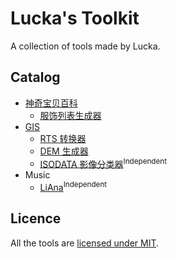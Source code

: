 # Lucka's Toolkit
A collection of tools made by Lucka.

## Catalog
* [神奇宝贝百科](/52Poké-Wiki/)
  * [服饰列表生成器](/52Poké-Wiki/ClothTableGenerator/)
* [GIS](/GIS/)
  * [RTS 转换器](/GIS/RTSConverter/)
  * [DEM 生成器](/GIS/DEMBuilder/)
  * [ISODATA 影像分类器](https://github.com/lucka-me/ISODATA-python)<sup>Independent</sup>
* Music
  * [LiAna](https://github.com/lucka-me/LiAna)<sup>Independent</sup>

## Licence
All the tools are [licensed under MIT](/LICENSE).

